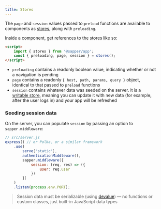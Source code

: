 ```yaml
---
title: Stores
---
```


The `page` and `session` values passed to `preload` functions are available to components as [stores](https://svelte.dev/tutorial/writable-stores), along with `preloading`.

Inside a component, get references to the stores like so:

```html
<script>
	import { stores } from '@sapper/app';
	const { preloading, page, session } = stores();
</script>
```

* `preloading` contains a readonly boolean value, indicating whether or not a navigation is pending
* `page` contains a readonly `{ host, path, params, query }` object, identical to that passed to `preload` functions
* `session` contains whatever data was seeded on the server. It is a [writable store](https://svelte.dev/tutorial/writable-stores), meaning you can update it with new data (for example, after the user logs in) and your app will be refreshed


### Seeding session data

On the server, you can populate `session` by passing an option to `sapper.middleware`:

```js
// src/server.js
express() // or Polka, or a similar framework
	.use(
		serve('static'),
		authenticationMiddleware(),
		sapper.middleware({
			session: (req, res) => ({
				user: req.user
			})
		})
	)
	.listen(process.env.PORT);
```

> Session data must be serializable (using [devalue](https://github.com/Rich-Harris/devalue)) — no functions or custom classes, just built-in JavaScript data types